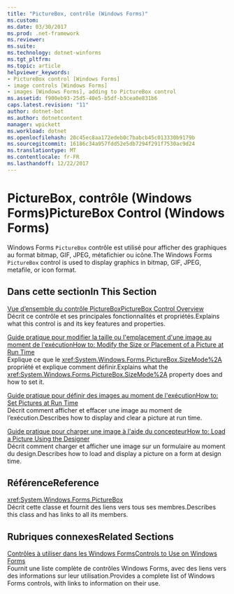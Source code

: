 ```yaml
---
title: "PictureBox, contrôle (Windows Forms)"
ms.custom: 
ms.date: 03/30/2017
ms.prod: .net-framework
ms.reviewer: 
ms.suite: 
ms.technology: dotnet-winforms
ms.tgt_pltfrm: 
ms.topic: article
helpviewer_keywords:
- PictureBox control [Windows Forms]
- image controls [Windows Forms]
- images [Windows Forms], adding to PictureBox control
ms.assetid: f900eb93-25d5-40e5-b5df-b3cea0e831b6
caps.latest.revision: "11"
author: dotnet-bot
ms.author: dotnetcontent
manager: wpickett
ms.workload: dotnet
ms.openlocfilehash: 20c45ec8aa172edeb0c7babcb45c013330b9179b
ms.sourcegitcommit: 16186c34a957fdd52e5db7294f291f7530ac9d24
ms.translationtype: MT
ms.contentlocale: fr-FR
ms.lasthandoff: 12/22/2017
---
```

# <a name="picturebox-control-windows-forms"></a><span data-ttu-id="fd72c-102">PictureBox, contrôle (Windows Forms)</span><span class="sxs-lookup"><span data-stu-id="fd72c-102">PictureBox Control (Windows Forms)</span></span>
<span data-ttu-id="fd72c-103">Windows Forms `PictureBox` contrôle est utilisé pour afficher des graphiques au format bitmap, GIF, JPEG, métafichier ou icône.</span><span class="sxs-lookup"><span data-stu-id="fd72c-103">The Windows Forms `PictureBox` control is used to display graphics in bitmap, GIF, JPEG, metafile, or icon format.</span></span>  
  
## <a name="in-this-section"></a><span data-ttu-id="fd72c-104">Dans cette section</span><span class="sxs-lookup"><span data-stu-id="fd72c-104">In This Section</span></span>  
 [<span data-ttu-id="fd72c-105">Vue d’ensemble du contrôle PictureBox</span><span class="sxs-lookup"><span data-stu-id="fd72c-105">PictureBox Control Overview</span></span>](../../../../docs/framework/winforms/controls/picturebox-control-overview-windows-forms.md)  
 <span data-ttu-id="fd72c-106">Décrit ce contrôle et ses principales fonctionnalités et propriétés.</span><span class="sxs-lookup"><span data-stu-id="fd72c-106">Explains what this control is and its key features and properties.</span></span>  
  
 [<span data-ttu-id="fd72c-107">Guide pratique pour modifier la taille ou l'emplacement d'une image au moment de l'exécution</span><span class="sxs-lookup"><span data-stu-id="fd72c-107">How to: Modify the Size or Placement of a Picture at Run Time</span></span>](../../../../docs/framework/winforms/controls/how-to-modify-the-size-or-placement-of-a-picture-at-run-time-windows-forms.md)  
 <span data-ttu-id="fd72c-108">Explique ce que le <xref:System.Windows.Forms.PictureBox.SizeMode%2A> propriété et explique comment définir.</span><span class="sxs-lookup"><span data-stu-id="fd72c-108">Explains what the <xref:System.Windows.Forms.PictureBox.SizeMode%2A> property does and how to set it.</span></span>  
  
 [<span data-ttu-id="fd72c-109">Guide pratique pour définir des images au moment de l'exécution</span><span class="sxs-lookup"><span data-stu-id="fd72c-109">How to: Set Pictures at Run Time</span></span>](../../../../docs/framework/winforms/controls/how-to-set-pictures-at-run-time-windows-forms.md)  
 <span data-ttu-id="fd72c-110">Décrit comment afficher et effacer une image au moment de l’exécution.</span><span class="sxs-lookup"><span data-stu-id="fd72c-110">Describes how to display and clear a picture at run time.</span></span>  
  
 [<span data-ttu-id="fd72c-111">Guide pratique pour charger une image à l'aide du concepteur</span><span class="sxs-lookup"><span data-stu-id="fd72c-111">How to: Load a Picture Using the Designer</span></span>](../../../../docs/framework/winforms/controls/how-to-load-a-picture-using-the-designer-windows-forms.md)  
 <span data-ttu-id="fd72c-112">Décrit comment charger et afficher une image sur un formulaire au moment du design.</span><span class="sxs-lookup"><span data-stu-id="fd72c-112">Describes how to load and display a picture on a form at design time.</span></span>  
  
## <a name="reference"></a><span data-ttu-id="fd72c-113">Référence</span><span class="sxs-lookup"><span data-stu-id="fd72c-113">Reference</span></span>  
 <xref:System.Windows.Forms.PictureBox>  
 <span data-ttu-id="fd72c-114">Décrit cette classe et fournit des liens vers tous ses membres.</span><span class="sxs-lookup"><span data-stu-id="fd72c-114">Describes this class and has links to all its members.</span></span>  
  
## <a name="related-sections"></a><span data-ttu-id="fd72c-115">Rubriques connexes</span><span class="sxs-lookup"><span data-stu-id="fd72c-115">Related Sections</span></span>  
 [<span data-ttu-id="fd72c-116">Contrôles à utiliser dans les Windows Forms</span><span class="sxs-lookup"><span data-stu-id="fd72c-116">Controls to Use on Windows Forms</span></span>](../../../../docs/framework/winforms/controls/controls-to-use-on-windows-forms.md)  
 <span data-ttu-id="fd72c-117">Fournit une liste complète de contrôles Windows Forms, avec des liens vers des informations sur leur utilisation.</span><span class="sxs-lookup"><span data-stu-id="fd72c-117">Provides a complete list of Windows Forms controls, with links to information on their use.</span></span>
